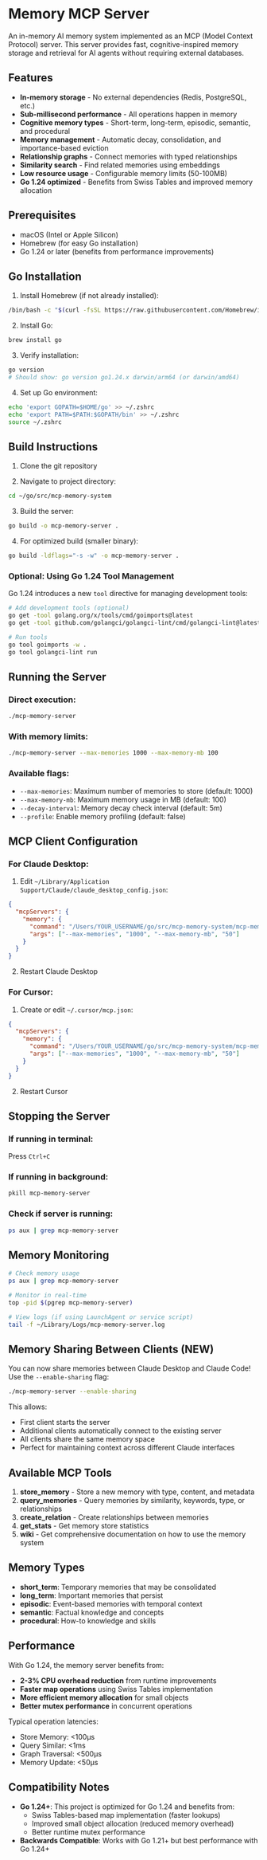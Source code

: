 # Memory MCP Server

An in-memory AI memory system implemented as an MCP (Model Context Protocol) server. This server provides fast, cognitive-inspired memory storage and retrieval for AI agents without requiring external databases.

## Features

- **In-memory storage** - No external dependencies (Redis, PostgreSQL, etc.)
- **Sub-millisecond performance** - All operations happen in memory
- **Cognitive memory types** - Short-term, long-term, episodic, semantic, and procedural
- **Memory management** - Automatic decay, consolidation, and importance-based eviction
- **Relationship graphs** - Connect memories with typed relationships
- **Similarity search** - Find related memories using embeddings
- **Low resource usage** - Configurable memory limits (50-100MB)
- **Go 1.24 optimized** - Benefits from Swiss Tables and improved memory allocation

## Prerequisites

- macOS (Intel or Apple Silicon)
- Homebrew (for easy Go installation)
- Go 1.24 or later (benefits from performance improvements)

## Go Installation

1. Install Homebrew (if not already installed):
```bash
/bin/bash -c "$(curl -fsSL https://raw.githubusercontent.com/Homebrew/install/HEAD/install.sh)"
```

2. Install Go:
```bash
brew install go
```

3. Verify installation:
```bash
go version
# Should show: go version go1.24.x darwin/arm64 (or darwin/amd64)
```

4. Set up Go environment:
```bash
echo 'export GOPATH=$HOME/go' >> ~/.zshrc
echo 'export PATH=$PATH:$GOPATH/bin' >> ~/.zshrc
source ~/.zshrc
```

## Build Instructions

1. Clone the git repository

2. Navigate to project directory:
```bash
cd ~/go/src/mcp-memory-system
```

3. Build the server:
```bash
go build -o mcp-memory-server .
```

4. For optimized build (smaller binary):
```bash
go build -ldflags="-s -w" -o mcp-memory-server .
```

### Optional: Using Go 1.24 Tool Management

Go 1.24 introduces a new `tool` directive for managing development tools:

```bash
# Add development tools (optional)
go get -tool golang.org/x/tools/cmd/goimports@latest
go get -tool github.com/golangci/golangci-lint/cmd/golangci-lint@latest

# Run tools
go tool goimports -w .
go tool golangci-lint run
```

## Running the Server

### Direct execution:
```bash
./mcp-memory-server
```

### With memory limits:
```bash
./mcp-memory-server --max-memories 1000 --max-memory-mb 100
```

### Available flags:
- `--max-memories`: Maximum number of memories to store (default: 1000)
- `--max-memory-mb`: Maximum memory usage in MB (default: 100)
- `--decay-interval`: Memory decay check interval (default: 5m)
- `--profile`: Enable memory profiling (default: false)


## MCP Client Configuration

### For Claude Desktop:

1. Edit `~/Library/Application Support/Claude/claude_desktop_config.json`:
```json
{
  "mcpServers": {
    "memory": {
      "command": "/Users/YOUR_USERNAME/go/src/mcp-memory-system/mcp-memory-server",
      "args": ["--max-memories", "1000", "--max-memory-mb", "50"]
    }
  }
}
```

2. Restart Claude Desktop

### For Cursor:

1. Create or edit `~/.cursor/mcp.json`:
```json
{
  "mcpServers": {
    "memory": {
      "command": "/Users/YOUR_USERNAME/go/src/mcp-memory-system/mcp-memory-server",
      "args": ["--max-memories", "1000", "--max-memory-mb", "50"]
    }
  }
}
```

2. Restart Cursor

## Stopping the Server

### If running in terminal:
Press `Ctrl+C`

### If running in background:
```bash
pkill mcp-memory-server
```

### Check if server is running:
```bash
ps aux | grep mcp-memory-server
```

## Memory Monitoring

```bash
# Check memory usage
ps aux | grep mcp-memory-server

# Monitor in real-time
top -pid $(pgrep mcp-memory-server)

# View logs (if using LaunchAgent or service script)
tail -f ~/Library/Logs/mcp-memory-server.log
```

## Memory Sharing Between Clients (NEW)

You can now share memories between Claude Desktop and Claude Code! Use the `--enable-sharing` flag:

```bash
./mcp-memory-server --enable-sharing
```

This allows:
- First client starts the server
- Additional clients automatically connect to the existing server
- All clients share the same memory space
- Perfect for maintaining context across different Claude interfaces

## Available MCP Tools

1. **store_memory** - Store a new memory with type, content, and metadata
2. **query_memories** - Query memories by similarity, keywords, type, or relationships
3. **create_relation** - Create relationships between memories
4. **get_stats** - Get memory store statistics
5. **wiki** - Get comprehensive documentation on how to use the memory system

## Memory Types

- **short_term**: Temporary memories that may be consolidated
- **long_term**: Important memories that persist
- **episodic**: Event-based memories with temporal context
- **semantic**: Factual knowledge and concepts
- **procedural**: How-to knowledge and skills

## Performance

With Go 1.24, the memory server benefits from:
- **2-3% CPU overhead reduction** from runtime improvements
- **Faster map operations** using Swiss Tables implementation
- **More efficient memory allocation** for small objects
- **Better mutex performance** in concurrent operations

Typical operation latencies:
- Store Memory: <100μs
- Query Similar: <1ms
- Graph Traversal: <500μs
- Memory Update: <50μs

## Compatibility Notes

- **Go 1.24+**: This project is optimized for Go 1.24 and benefits from:
  - Swiss Tables-based map implementation (faster lookups)
  - Improved small object allocation (reduced memory overhead)
  - Better runtime mutex performance
- **Backwards Compatible**: Works with Go 1.21+ but best performance with Go 1.24+